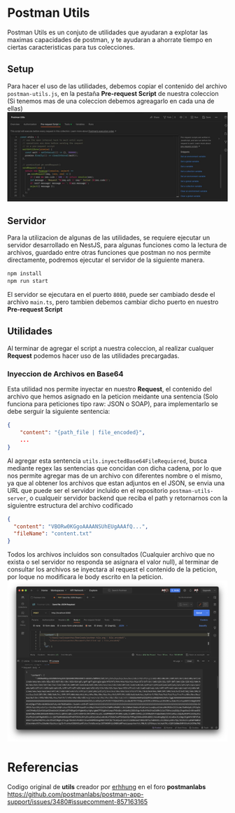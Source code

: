 # Postman Utils
Postman Utils es un conjuto de utilidades que ayudaran a explotar las maximas capacidades de postman, y te ayudaran a ahorrate tiempo en ciertas caracteristicas para tus colecciones.

## Setup
Para hacer el uso de las utilidades, debemos copiar el contenido del archivo `postman-utils.js`, en la pestaña **Pre-request Script** de nuestra coleccion (Si tenemos mas de una coleccion debemos agreagarlo en cada una de ellas)
![pre-request-script.jpg)](docs/pre-request-script.jpg)


## Servidor
Para la utilizacion de algunas de las utilidades, se requiere ejecutar un servidor desarrollado en NestJS, para algunas funciones como la lectura de archivos, guardado entre otras funciones que postman no nos permite directamente, podremos ejecutar el servidor de la siguiente manera.
```bash
npm install
npm run start
```
El servidor se ejecutara en el puerto `8080`, puede ser cambiado desde el archivo `main.ts`, pero tambien debemos cambiar dicho puerto en nuestro  **Pre-request Script**


## Utilidades
Al terminar de agregar el script a nuestra coleccion, al realizar cualquer **Request** podemos hacer uso de las utilidades precargadas.

### Inyeccion de Archivos en Base64
Esta utilidad nos permite inyectar en nuestro **Request**, el contenido del archivo que hemos asignado en la peticion meidante una sentencia (Solo funciona para peticiones tipo raw: JSON o SOAP), para implementarlo se debe serguir la siguiente sentencia:
```json
{
    "content": "{path_file | file_encoded}",
    ...
}
```
Al agregar esta sentencia `utils.inyectedBase64FileRequiered`, busca mediante regex las sentencias que concidan con dicha cadena, por lo que nos permite agregar mas de un archivo con diferentes nombre o el mismo, ya que al obtener los archivos que estan adjuntos en el JSON, se envia una URL que puede ser el servidor incluido en el repositorio `postman-utils-server`, o cualqueir servidor backend que reciba el path y retornarnos con la siguientre estructura del archivo codificado
```json
{
  "content": "VBORw0KGgoAAAANSUhEUgAAAfQ...",
  "fileName": "content.txt"
}
```
Todos los archivos incluidos son consultados (Cualquier archivo que no exista o sel servidor no responda se asignara el valor null), al terminar de consultar los archivos se inyectara al request el contenido de la peticion, por loque no modificara le body escrito en la peticion.
![Texto alternativo](docs/load-file-preview.png)

# Referencias
Codigo original de **utils** creador por [erhhung](https://github.com/erhhung) en el foro **postmanlabs** https://github.com/postmanlabs/postman-app-support/issues/3480#issuecomment-857163165
